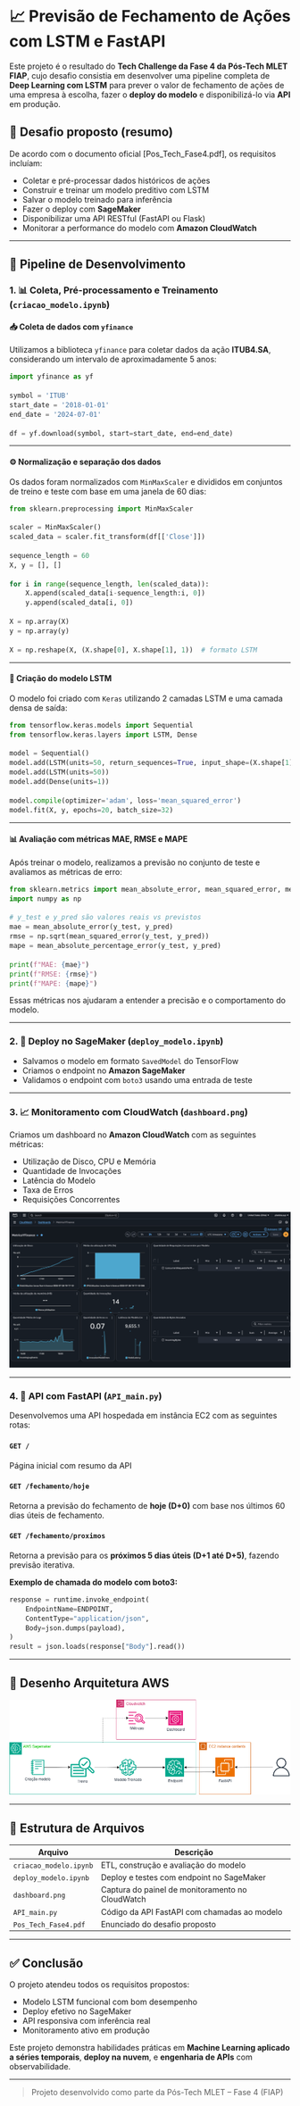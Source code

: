 # 📈 Previsão de Fechamento de Ações com LSTM e FastAPI

Este projeto é o resultado do **Tech Challenge da Fase 4 da Pós-Tech MLET FIAP**, cujo desafio consistia em desenvolver uma pipeline completa de **Deep Learning com LSTM** para prever o valor de fechamento de ações de uma empresa à escolha, fazer o **deploy do modelo** e disponibilizá-lo via **API** em produção.

## 💼 Desafio proposto (resumo)
De acordo com o documento oficial [Pos_Tech_Fase4.pdf], os requisitos incluíam:
- Coletar e pré-processar dados históricos de ações
- Construir e treinar um modelo preditivo com LSTM
- Salvar o modelo treinado para inferência
- Fazer o deploy com **SageMaker**
- Disponibilizar uma API RESTful (FastAPI ou Flask)
- Monitorar a performance do modelo com **Amazon CloudWatch**

---

## 🔁 Pipeline de Desenvolvimento

### 1. 📊 Coleta, Pré-processamento e Treinamento (`criacao_modelo.ipynb`)

#### 📥 Coleta de dados com `yfinance`

Utilizamos a biblioteca `yfinance` para coletar dados da ação **ITUB4.SA**, considerando um intervalo de aproximadamente 5 anos:

```python
import yfinance as yf

symbol = 'ITUB'
start_date = '2018-01-01'
end_date = '2024-07-01'

df = yf.download(symbol, start=start_date, end=end_date)
```

---

#### ⚙️ Normalização e separação dos dados

Os dados foram normalizados com `MinMaxScaler` e divididos em conjuntos de treino e teste com base em uma janela de 60 dias:

```python
from sklearn.preprocessing import MinMaxScaler

scaler = MinMaxScaler()
scaled_data = scaler.fit_transform(df[['Close']])

sequence_length = 60
X, y = [], []

for i in range(sequence_length, len(scaled_data)):
    X.append(scaled_data[i-sequence_length:i, 0])
    y.append(scaled_data[i, 0])

X = np.array(X)
y = np.array(y)

X = np.reshape(X, (X.shape[0], X.shape[1], 1))  # formato LSTM
```

---

#### 🧠 Criação do modelo LSTM

O modelo foi criado com `Keras` utilizando 2 camadas LSTM e uma camada densa de saída:

```python
from tensorflow.keras.models import Sequential
from tensorflow.keras.layers import LSTM, Dense

model = Sequential()
model.add(LSTM(units=50, return_sequences=True, input_shape=(X.shape[1], 1)))
model.add(LSTM(units=50))
model.add(Dense(units=1))

model.compile(optimizer='adam', loss='mean_squared_error')
model.fit(X, y, epochs=20, batch_size=32)
```

---

#### 📊 Avaliação com métricas MAE, RMSE e MAPE

Após treinar o modelo, realizamos a previsão no conjunto de teste e avaliamos as métricas de erro:

```python
from sklearn.metrics import mean_absolute_error, mean_squared_error, mean_absolute_percentage_error
import numpy as np

# y_test e y_pred são valores reais vs previstos
mae = mean_absolute_error(y_test, y_pred)
rmse = np.sqrt(mean_squared_error(y_test, y_pred))
mape = mean_absolute_percentage_error(y_test, y_pred)

print(f"MAE: {mae}")
print(f"RMSE: {rmse}")
print(f"MAPE: {mape}")
```

Essas métricas nos ajudaram a entender a precisão e o comportamento do modelo.

---

### 2. 🚀 Deploy no SageMaker (`deploy_modelo.ipynb`)
- Salvamos o modelo em formato `SavedModel` do TensorFlow
- Criamos o endpoint no **Amazon SageMaker**
- Validamos o endpoint com `boto3` usando uma entrada de teste

---

### 3. 📈 Monitoramento com CloudWatch (`dashboard.png`)
Criamos um dashboard no **Amazon CloudWatch** com as seguintes métricas:
- Utilização de Disco, CPU e Memória
- Quantidade de Invocações
- Latência do Modelo
- Taxa de Erros
- Requisições Concorrentes

![Dashboard CloudWatch](https://github.com/pvpauloo/FIAP_PROJECTS_04/blob/main/dashboard.png?raw=true)

---

### 4. 🔌 API com FastAPI (`API_main.py`)
Desenvolvemos uma API hospedada em instância EC2 com as seguintes rotas:

#### `GET /`
Página inicial com resumo da API

#### `GET /fechamento/hoje`
Retorna a previsão do fechamento de **hoje (D+0)** com base nos últimos 60 dias úteis de fechamento.

#### `GET /fechamento/proximos`
Retorna a previsão para os **próximos 5 dias úteis (D+1 até D+5)**, fazendo previsão iterativa.

**Exemplo de chamada do modelo com boto3:**

```python
response = runtime.invoke_endpoint(
    EndpointName=ENDPOINT,
    ContentType="application/json",
    Body=json.dumps(payload),
)
result = json.loads(response["Body"].read())
```

---

## 🔀 Desenho Arquitetura AWS

![Arquitetura](https://github.com/pvpauloo/FIAP_PROJECTS_04/blob/main/aws_arch_img.png?raw=true)

---
## 📁 Estrutura de Arquivos

| Arquivo | Descrição |
|--------|-----------|
| `criacao_modelo.ipynb` | ETL, construção e avaliação do modelo |
| `deploy_modelo.ipynb` | Deploy e testes com endpoint no SageMaker |
| `dashboard.png` | Captura do painel de monitoramento no CloudWatch |
| `API_main.py` | Código da API FastAPI com chamadas ao modelo |
| `Pos_Tech_Fase4.pdf` | Enunciado do desafio proposto |

---

## ✅ Conclusão

O projeto atendeu todos os requisitos propostos:
- Modelo LSTM funcional com bom desempenho
- Deploy efetivo no SageMaker
- API responsiva com inferência real
- Monitoramento ativo em produção

Este projeto demonstra habilidades práticas em **Machine Learning aplicado a séries temporais**, **deploy na nuvem**, e **engenharia de APIs** com observabilidade.

---

> Projeto desenvolvido como parte da Pós-Tech MLET – Fase 4 (FIAP)
